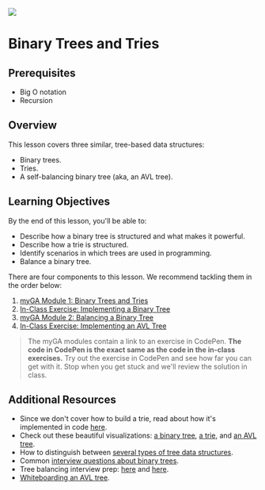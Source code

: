 ![](https://ga-dash.s3.amazonaws.com/production/assets/logo-9f88ae6c9c3871690e33280fcf557f33.png) 

# Binary Trees and Tries

## Prerequisites
* Big O notation
* Recursion

## Overview
This lesson covers three similar, tree-based data structures:
- Binary trees.
- Tries.
- A self-balancing binary tree (aka, an AVL tree).

## Learning Objectives
By the end of this lesson, you'll be able to:
- Describe how a binary tree is structured and what makes it powerful. 
- Describe how a trie is structured.
- Identify scenarios in which trees are used in programming. 
- Balance a binary tree.

There are four components to this lesson. We recommend tackling them in the order below:
1. [myGA Module 1: Binary Trees and Tries](https://my.generalassemb.ly/activities/8)
2. [In-Class Exercise: Implementing a Binary Tree](exercises/binaryTree.js)
3. [myGA Module 2: Balancing a Binary Tree](https://my.generalassemb.ly/activities/263)
4. [In-Class Exercise: Implementing an AVL Tree](exercises/AVLTree.js)

> The myGA modules contain a link to an exercise in CodePen. **The code in CodePen is the exact same as the code in the in-class exercises.** Try out the exercise in CodePen and see how far you can get with it. Stop when you get stuck and we'll review the solution in class.

## Additional Resources
* Since we don't cover how to build a trie, read about how it's implemented in code [here](https://github.com/trekhleb/javascript-algorithms/tree/master/src/data-structures/trie).
* Check out these beautiful visualizations: [a binary tree](https://www.cs.usfca.edu/~galles/visualization/BST.html), [a trie](https://www.cs.usfca.edu/~galles/visualization/Trie.html), and [an AVL tree](https://www.cs.usfca.edu/~galles/visualization/AVLtree.html).
* How to distinguish between [several types of tree data structures](https://github.com/trekhleb/javascript-algorithms/tree/master/src/data-structures/tree).
* Common [interview questions about binary trees](https://medium.com/@codingfreak/binary-tree-interview-questions-and-practice-problems-439df7e5ea1f).
* Tree balancing interview prep: [here](https://www.geeksforgeeks.org/convert-normal-bst-balanced-bst/) and [here](https://www.geeksforgeeks.org/how-to-determine-if-a-binary-tree-is-balanced).
* [Whiteboarding an AVL tree](https://www.youtube.com/watch?v=rbg7Qf8GkQ4&).
